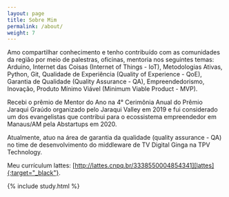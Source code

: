 ```yaml
---
layout: page
title: Sobre Mim
permalink: /about/
weight: 7
---
```


Amo compartilhar conhecimento e tenho contribuído com as comunidades da região por meio de palestras, oficinas, mentoria nos seguintes temas: Arduino, Internet das Coisas (Internet of Things - IoT), Metodologias Ativas, Python, Git, Qualidade de Experiência (Quality of Experience - QoE), Garantia de Qualidade (Quality Assurance - QA), Empreendedorismo, Inovação, Produto Mínimo Viável (Minimum Viable Product - MVP).

Recebi o prêmio de Mentor do Ano na 4° Cerimônia Anual do Prêmio Jaraqui Graúdo organizado pelo Jaraqui Valley em 2019 e fui considerado um dos evangelistas que contribui para o ecossistema empreendedor em Manaus/AM pela Abstartups em 2020.

Atualmente, atuo na área de garantia da qualidade (quality assurance - QA) no time de desenvolvimento do middleware de TV Digital Ginga na TPV Technology.

Meu currículum lattes: [http://lattes.cnpq.br/3338550004854341][lattes]{:target="_black"}.

[lattes]: http://lattes.cnpq.br/3338550004854341

<div class="row">
{% include study.html %}
</div>